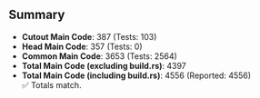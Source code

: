 ## Summary

- **Cutout Main Code**: 387 (Tests: 103)  
- **Head Main Code**: 357 (Tests: 0)  
- **Common Main Code**: 3653 (Tests: 2564)  
- **Total Main Code (excluding build.rs)**: 4397  
- **Total Main Code (including build.rs)**: 4556 (Reported: 4556)  
✅ Totals match.
